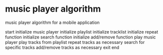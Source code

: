 # music player algorithm
 music player algorithm for a mobile application
 
start
initialize music player 
initialize playlist 
initialize tracklist 
initialize repeat function 
initialize search function 
initialize add/remove function 
play music player 
play tracks from playlist 
repeat tracks as necessary 
search for specific tracks 
add/remove tracks as necessary
exit
end
